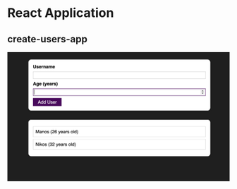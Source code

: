 # React Application

## create-users-app

![Screenshot](./create-user-app.png?raw=true "Optional Title")
